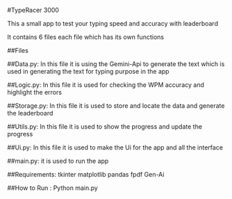 #TypeRacer 3000

This a small app to test your typing speed and accuracy with leaderboard

It contains 6 files each file which has its own functions

##Files

##Data.py: 
In this file it is using the Gemini-Api to generate the text which is used in generating the text for typing purpose in the app

##Logic.py: 
In this file  it is used for checking the WPM accuracy and highlight the errors

##Storage.py: 
In this file it is used to store and locate the data and generate the leaderboard

##Utils.py: 
In this file it is used to show the progress and update the progress

##Ui.py: 
In this file it is used to make the Ui for the app and all the interface

##main.py: 
it is used to run the app

##Requirements: 
tkinter
matplotlib
pandas
fpdf
Gen-Ai

##How to Run : 
Python main.py


